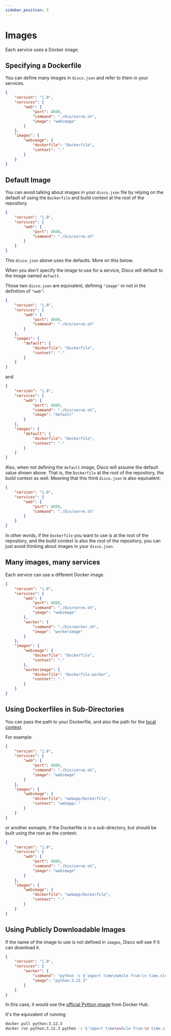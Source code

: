 ```yaml
---
sidebar_position: 5
---
```


# Images

Each service uses a Docker image.

## Specifying a Dockerfile

You can define many images in `disco.json` and refer to them in your services.

```json
{
    "version": "1.0",
    "services": {
        "web": {
            "port": 8080,
            "command": "./bin/serve.sh",
            "image": "webimage"
        }
    },
    "images": {
        "webimage": {
            "dockerfile": "Dockerfile",
            "context": "."
        }
    }
}
```

## Default Image

You can avoid talking about images in your `disco.json` file by relying on the default of using the `Dockerfile` and build context at the root of the repository.

```json
{
    "version": "1.0",
    "services": {
        "web": {
            "port": 8080,
            "command": "./bin/serve.sh"
        }
    }
}
```

This `disco.json` above uses the defaults. More on this below.

When you don't specify the image to use for a service, Disco will default to the image named `default`.

Those two `disco.json` are equivalent, defining `"image"` or not in the definition of `"web"`:

```json
{
    "version": "1.0",
    "services": {
        "web": {
            "port": 8080,
            "command": "./bin/serve.sh"
        }
    },
    "images": {
        "default": {
            "dockerfile": "Dockerfile",
            "context": "."
        }
    }
}
```
and
```json
{
    "version": "1.0",
    "services": {
        "web": {
            "port": 8080,
            "command": "./bin/serve.sh",
            "image": "default"
        }
    },
    "images": {
        "default": {
            "dockerfile": "Dockerfile",
            "context": "."
        }
    }
}
```

Also, when not defining the `default` image, Disco will assume the default value shown above. That is, the `Dockerfile` at the root of the repository, the build context as well. Meaning that this third `disco.json` is also equivalent:
```json
{
    "version": "1.0",
    "services": {
        "web": {
            "port": 8080,
            "command": "./bin/serve.sh"
        }
    }
}
```

In other words, if the `Dockerfile` you want to use is at the root of the repository, and the build context is also the root of the repository, you can just avoid thinking about images in your `disco.json`.

## Many images, many services

Each service can use a different Docker image.

```json
{
    "version": "1.0",
    "services": {
        "web": {
            "port": 8080,
            "command": "./bin/serve.sh",
            "image": "webimage"
        },
        "worker": {
            "command": "./bin/worker.sh",
            "image": "workerimage"
        }
    },
    "images": {
        "webimage": {
            "dockerfile": "Dockerfile",
            "context": "."
        },
        "workerimage": {
            "dockerfile": "Dockerfile.worker",
            "context": "."
        }
    }
}
```

## Using Dockerfiles in Sub-Directories

You can pass the path to your Dockerfile, and also the path for the [local context](https://docs.docker.com/build/building/context/#local-context).

For example:
```json
{
    "version": "1.0",
    "services": {
        "web": {
            "port": 8080,
            "command": "./bin/serve.sh",
            "image": "webimage"
        }
    },
    "images": {
        "webimage": {
            "dockerfile": "webapp/Dockerfile",
            "context": "webapp/."
        }
    }
}
```
or another exmaple, if the Dockerfile is in a sub-directory, but should be built using the root as the context:
```json
{
    "version": "1.0",
    "services": {
        "web": {
            "port": 8080,
            "command": "./bin/serve.sh",
            "image": "webimage"
        }
    },
    "images": {
        "webimage": {
            "dockerfile": "webapp/Dockerfile",
            "context": "."
        }
    }
}
```

## Using Publicly Downloadable Images

If the name of the image to use is not defined in `images`, Disco will see if it can download it.

```json
{
    "version": "1.0",
    "services": {
        "worker": {
            "command": "python -c $'import time\nwhile True:\n time.sleep(1)'",
            "image": "python:3.12.3"
        }
    }
}
```

In this case, it would use the [official Python image](https://hub.docker.com/_/python) from Docker Hub.

It's the equivalent of running
```bash
docker pull python:3.12.3
docker run python:3.12.3 python -c $'import time\nwhile True:\n time.sleep(1)'
```
